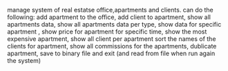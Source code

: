 manage system of real estatse office,apartments and clients.
can do the following:
add apartment to the office,
add client to apartment,
show all apartments data,
show all apartments data per type,
show data for specific apartment , 
show price for apartment for specific time,
show the most expensive apartment,
show all client per apartment
sort the names of the clients for apartment,
show all commissions for the apartments,
dublicate apartment,
save to binary file and exit (and read from file when run again the system) 

